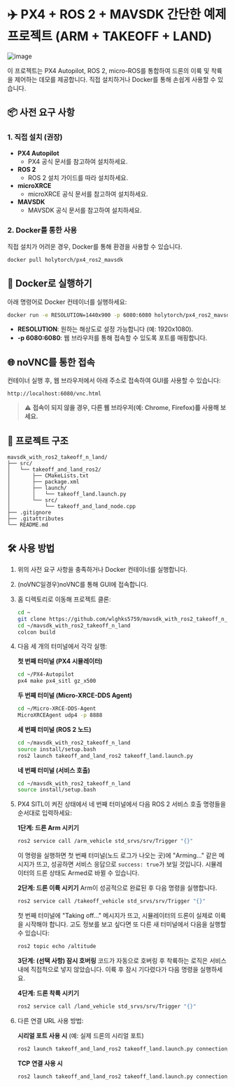 # ✈️ PX4 + ROS 2 + MAVSDK 간단한 예제 프로젝트 (ARM + TAKEOFF + LAND)

![image](https://github.com/user-attachments/assets/6e364031-6178-4da4-9d18-cb48672b702e)

이 프로젝트는 PX4 Autopilot, ROS 2, micro-ROS를 통합하여 드론의 이륙 및 착륙을 제어하는 데모를 제공합니다. 직접 설치하거나 Docker를 통해 손쉽게 사용할 수 있습니다.

## 📦 사전 요구 사항

### 1. 직접 설치 (권장)
- **PX4 Autopilot**
  - PX4 공식 문서를 참고하여 설치하세요.
- **ROS 2**
  - ROS 2 설치 가이드를 따라 설치하세요.
- **microXRCE**
  - microXRCE 공식 문서를 참고하여 설치하세요.
- **MAVSDK**
  - MAVSDK 공식 문서를 참고하여 설치하세요.

### 2. Docker를 통한 사용
직접 설치가 어려운 경우, Docker를 통해 환경을 사용할 수 있습니다.
```bash
docker pull holytorch/px4_ros2_mavsdk
```

## 🚀 Docker로 실행하기

아래 명령어로 Docker 컨테이너를 실행하세요:
```bash
docker run -e RESOLUTION=1440x900 -p 6080:6080 holytorch/px4_ros2_mavsdk
```
- **RESOLUTION**: 원하는 해상도로 설정 가능합니다 (예: 1920x1080).
- **-p 6080:6080**: 웹 브라우저를 통해 접속할 수 있도록 포트를 매핑합니다.

## 🌐 noVNC를 통한 접속

컨테이너 실행 후, 웹 브라우저에서 아래 주소로 접속하여 GUI를 사용할 수 있습니다:
```
http://localhost:6080/vnc.html
```

> ⚠️ **접속이 되지 않을 경우, 다른 웹 브라우저(예: Chrome, Firefox)를 사용해 보세요.**

## 📁 프로젝트 구조

```
mavsdk_with_ros2_takeoff_n_land/
├── src/
│   └── takeoff_and_land_ros2/
│       ├── CMakeLists.txt
│       ├── package.xml
│       ├── launch/
│       │   └── takeoff_land.launch.py
│       └── src/
│           └── takeoff_and_land_node.cpp
├── .gitignore
├── .gitattributes
└── README.md
```

## 🛠️ 사용 방법

1. 위의 사전 요구 사항을 충족하거나 Docker 컨테이너를 실행합니다.
2. (noVNC일경우)noVNC를 통해 GUI에 접속합니다.
3. 홈 디렉토리로 이동해 프로젝트 클론:
   ```bash
   cd ~
   git clone https://github.com/wlghks5759/mavsdk_with_ros2_takeoff_n_land.git
   cd ~/mavsdk_with_ros2_takeoff_n_land
   colcon build
   ```

4. 다음 세 개의 터미널에서 각각 실행:

   **첫 번째 터미널 (PX4 시뮬레이터)**
   ```bash
   cd ~/PX4-Autopilot
   px4 make px4_sitl gz_x500
   ```

   **두 번째 터미널 (Micro-XRCE-DDS Agent)**
   ```bash
   cd ~/Micro-XRCE-DDS-Agent
   MicroXRCEAgent udp4 -p 8888
   ```

   **세 번째 터미널 (ROS 2 노드)**
   ```bash
   cd ~/mavsdk_with_ros2_takeoff_n_land
   source install/setup.bash
   ros2 launch takeoff_and_land_ros2 takeoff_land.launch.py
   ```

   **네 번째 터미널 (서비스 호출)**
   ```bash
   cd ~/mavsdk_with_ros2_takeoff_n_land
   source install/setup.bash
   ```

5. PX4 SITL이 켜진 상태에서 네 번째 터미널에서 다음 ROS 2 서비스 호출 명령들을 순서대로 입력하세요:

   **1단계: 드론 Arm 시키기**
   ```bash
   ros2 service call /arm_vehicle std_srvs/srv/Trigger "{}"
   ```
   이 명령을 실행하면 첫 번째 터미널(노드 로그가 나오는 곳)에 "Arming..." 같은 메시지가 뜨고, 성공하면 서비스 응답으로 `success: true`가 보일 것입니다. 시뮬레이터의 드론 상태도 Armed로 바뀔 수 있습니다.

   **2단계: 드론 이륙 시키기**
   Arm이 성공적으로 완료된 후 다음 명령을 실행합니다.
   ```bash
   ros2 service call /takeoff_vehicle std_srvs/srv/Trigger "{}"
   ```
   첫 번째 터미널에 "Taking off..." 메시지가 뜨고, 시뮬레이터의 드론이 실제로 이륙을 시작해야 합니다. 고도 정보를 보고 싶다면 또 다른 새 터미널에서 다음을 실행할 수 있습니다:
   ```bash
   ros2 topic echo /altitude
   ```

   **3단계: (선택 사항) 잠시 호버링**
   코드가 자동으로 호버링 후 착륙하는 로직은 서비스 내에 직접적으로 넣지 않았습니다. 이륙 후 잠시 기다렸다가 다음 명령을 실행하세요.

   **4단계: 드론 착륙 시키기**
   ```bash
   ros2 service call /land_vehicle std_srvs/srv/Trigger "{}"
   ```

6. 다른 연결 URL 사용 방법:

   **시리얼 포트 사용 시** (예: 실제 드론의 시리얼 포트)
   ```bash
   ros2 launch takeoff_and_land_ros2 takeoff_land.launch.py connection_url:=serial:///dev/ttyACM0:57600
   ```

   **TCP 연결 사용 시**
   ```bash
   ros2 launch takeoff_and_land_ros2 takeoff_land.launch.py connection_url:=tcp://<DRONE_IP>:5760
   ```

   
